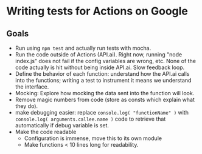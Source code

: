 # Writing tests for Actions on Google

## Goals

* Run using `npm test` and actually run tests with mocha.
* Run the code outside of Actions (API.ai). Right now, running "node index.js" does not fail if the config variables are wrong, etc. None of the code actually is hit without being inside API.ai. Slow feedback loop.
* Define the behavior of each function: understand how the API.ai calls into the functions; writing a test to instrument it means we understand the interface.
* Mocking: Explore how mocking the data sent into the function will look.
* Remove magic numbers from code (store as consts which explain what they do).
* make debugging easier: replace `console.log( "functionName" )` with `console.log( arguments.callee.name )` code to retrieve that automatically if debug variable is set.
* Make the code readable
  * Configuration is immense, move this to its own module
  * Make functions < 10 lines long for readability.
